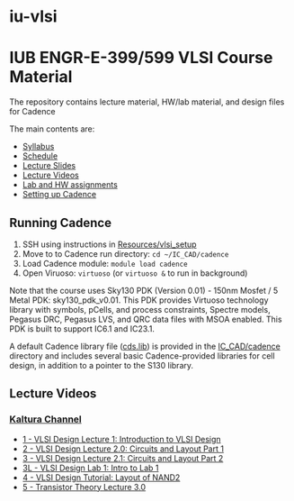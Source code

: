 # iu-vlsi
# IUB ENGR-E-399/599 VLSI Course Material

The repository contains lecture material, HW/lab material, and design files for Cadence

The main contents are:
* [Syllabus](./Syllabus)
* [Schedule](./Schedule/schedule.md#schedule)
* [Lecture Slides](./Slides/)
* [Lecture Videos](#lecture-videos)
* [Lab and HW assignments](./HW/)
* [Setting up Cadence](#running-cadence)

## Running Cadence

1. SSH using instructions in [Resources/vlsi_setup](./Resources/vlsi_setup.md)
2. Move to to Cadence run directory: `cd ~/IC_CAD/cadence`
3. Load Cadence module: `module load cadence`
4. Open Viruoso: `virtuoso` (or `virtuoso &` to run in background)

Note that the course uses Sky130 PDK (Version 0.01) - 150nm Mosfet / 5 Metal PDK: sky130_pdk_v0.01. This PDK provides Virtuoso technology library with symbols, pCells, and process constraints, Spectre models, Pegasus DRC, Pegasus LVS, and QRC data files with MSOA enabled. This PDK is built to support IC6.1 and IC23.1.

A default Cadence library file ([cds.lib](IC_CAD/cadence/cds.lib)) is provided in the [IC_CAD/cadence](/IC_CAD/cadence/) directory and includes several basic Cadence-provided libraries for cell design, in addition to a pointer to the S130 library.

## Lecture Videos
### [Kaltura Channel](https://iu.mediaspace.kaltura.com/channel/VLSI%2BDesign/367933772)
* [1 - VLSI Design Lecture 1: Introduction to VLSI Design](https://iu.mediaspace.kaltura.com/media/t/1_07p5g8sa)
* [2 - VLSI Design Lecture 2.0: Circuits and Layout Part 1](https://iu.mediaspace.kaltura.com/media/t/1_h1jicei6)
* [3 - VLSI Design Lecture 2.1: Circuits and Layout Part 2](https://iu.mediaspace.kaltura.com/media/t/1_4lk2ien0)
* [3L - VLSI Design Lab 1: Intro to Lab 1](https://iu.mediaspace.kaltura.com/media/t/1_vuye49w6)
* [4 - VLSI Design Tutorial: Layout of NAND2](https://iu.mediaspace.kaltura.com/media/t/1_v5uty58m)
* [5 - Transistor Theory Lecture 3.0](https://iu.mediaspace.kaltura.com/media/t/1_23ieu5r5)